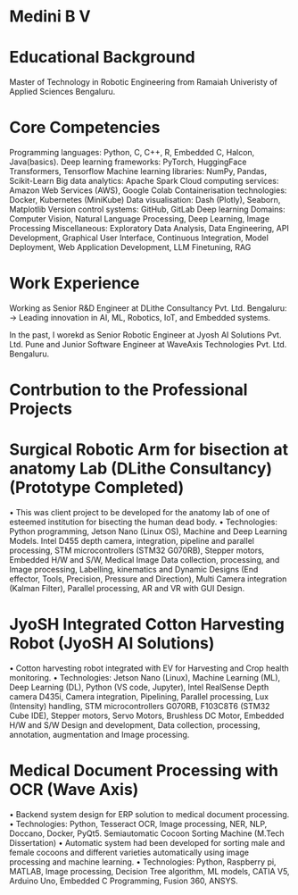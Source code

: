 # Medini B V

# Educational Background
Master of Technology in Robotic Engineering from Ramaiah Univeristy of Applied Sciences Bengaluru. 
# Core Competencies
Programming languages: Python, C, C++, R, Embedded C, Halcon, Java(basics).
Deep learning frameworks: PyTorch, HuggingFace Transformers, Tensorflow
Machine learning libraries: NumPy, Pandas, Scikit-Learn
Big data analytics: Apache Spark
Cloud computing services: Amazon Web Services (AWS), Google Colab
Containerisation technologies: Docker, Kubernetes (MiniKube)
Data visualisation: Dash (Plotly), Seaborn, Matplotlib
Version control systems: GitHub, GitLab
Deep learning Domains: Computer Vision, Natural Language Processing, Deep Learning, Image Processing 
Miscellaneous: Exploratory Data Analysis, Data Engineering, API Development, Graphical User Interface, Continuous Integration, Model Deployment, Web Application Development, LLM Finetuning, RAG

# Work Experience
Working as Senior R&D Engineer at DLithe Consultancy Pvt. Ltd. Bengaluru:
-> Leading innovation in AI, ML, Robotics, IoT, and Embedded systems.

In the past, I worekd as Senior Robotic Engineer at Jyosh AI Solutions Pvt. Ltd. Pune and Junior Software Engineer at WaveAxis Technologies Pvt. Ltd. Bengaluru. 

# Contrbution to the Professional Projects

# Surgical Robotic Arm for bisection at anatomy Lab (DLithe Consultancy) (Prototype Completed)
• This was client project to be developed for the anatomy lab of one of esteemed institution for 
bisecting the human dead body.
• Technologies: Python programming, Jetson Nano (Linux OS), Machine and Deep Learning Models. 
Intel D455 depth camera, integration, pipeline and parallel processing, STM microcontrollers
(STM32 G070RB), Stepper motors, Embedded H/W and S/W, Medical Image Data collection,
processing, and Image processing, Labelling, kinematics and Dynamic Designs (End effector, Tools, 
Precision, Pressure and Direction), Multi Camera integration (Kalman Filter), Parallel processing, 
AR and VR with GUI Design.

# JyoSH Integrated Cotton Harvesting Robot (JyoSH AI Solutions)
• Cotton harvesting robot integrated with EV for Harvesting and Crop health monitoring.
• Technologies: Jetson Nano (Linux), Machine Learning (ML), Deep Learning (DL), Python (VS 
code, Jupyter), Intel RealSense Depth camera D435i, Camera integration, Pipelining, Parallel 
processing, Lux (Intensity) handling, STM microcontrollers G070RB, F103C8T6 (STM32 Cube 
IDE), Stepper motors, Servo Motors, Brushless DC Motor, Embedded H/W and S/W Design and 
development, Data collection, processing, annotation, augmentation and Image processing. 

# Medical Document Processing with OCR (Wave Axis)
• Backend system design for ERP solution to medical document processing.
• Technologies: Python, Tesseract OCR, Image processing, NER, NLP, Doccano, Docker, PyQt5.
Semiautomatic Cocoon Sorting Machine (M.Tech Dissertation)
• Automatic system had been developed for sorting male and female cocoons and different varieties 
automatically using image processing and machine learning. 
• Technologies: Python, Raspberry pi, MATLAB, Image processing, Decision Tree algorithm, ML 
models, CATIA V5, Arduino Uno, Embedded C Programming, Fusion 360, ANSYS.
